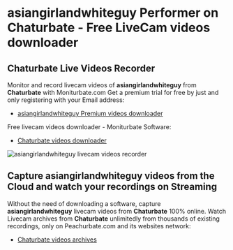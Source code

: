 # asiangirlandwhiteguy Performer on Chaturbate - Free LiveCam videos downloader

## Chaturbate Live Videos Recorder

Monitor and record livecam videos of **asiangirlandwhiteguy** from **Chaturbate** with Moniturbate.com
Get a premium trial for free by just and only registering with your Email address:
* [asiangirlandwhiteguy Premium videos downloader](https://moniturbate.com/request-demo-licence-key.html)

Free livecam videos downloader - Moniturbate Software:
* [Chaturbate videos downloader](https://moniturbate.com/moniturbate-download-software.html)

![asiangirlandwhiteguy livecam videos recorder](https://peachurnet.com/templates/moniturbate-software.png)


## Capture asiangirlandwhiteguy videos from the Cloud and watch your recordings on Streaming

Without the need of downloading a software, capture **asiangirlandwhiteguy** livecam videos from **Chaturbate** 100% online.
Watch Livecam archives from **Chaturbate** unlimitedly from thousands of existing recordings, only on Peachurbate.com and its websites network:
* [Chaturbate videos archives](https://peachurnet.com/)